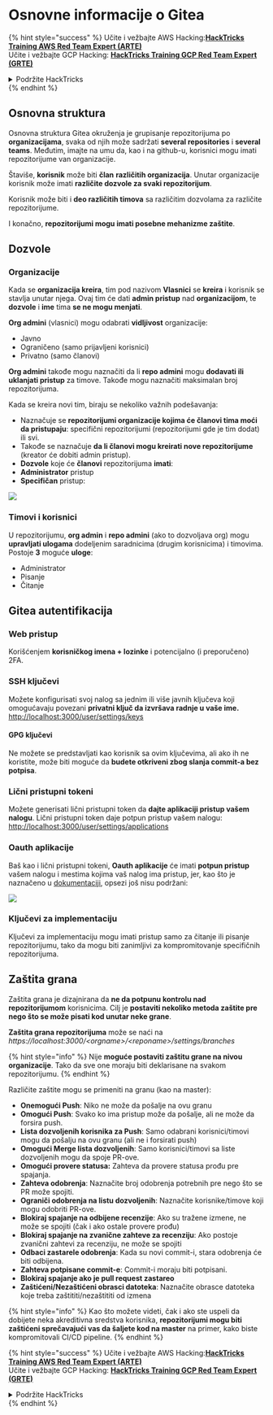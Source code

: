 # Osnovne informacije o Gitea

{% hint style="success" %}
Učite i vežbajte AWS Hacking:<img src="../../.gitbook/assets/image (1) (1) (1).png" alt="" data-size="line">[**HackTricks Training AWS Red Team Expert (ARTE)**](https://training.hacktricks.xyz/courses/arte)<img src="../../.gitbook/assets/image (1) (1) (1).png" alt="" data-size="line">\
Učite i vežbajte GCP Hacking: <img src="../../.gitbook/assets/image (2).png" alt="" data-size="line">[**HackTricks Training GCP Red Team Expert (GRTE)**<img src="../../.gitbook/assets/image (2).png" alt="" data-size="line">](https://training.hacktricks.xyz/courses/grte)

<details>

<summary>Podržite HackTricks</summary>

* Proverite [**planove pretplate**](https://github.com/sponsors/carlospolop)!
* **Pridružite se** 💬 [**Discord grupi**](https://discord.gg/hRep4RUj7f) ili [**telegram grupi**](https://t.me/peass) ili **pratite** nas na **Twitteru** 🐦 [**@hacktricks\_live**](https://twitter.com/hacktricks_live)**.**
* **Podelite hakerske trikove slanjem PR-ova na** [**HackTricks**](https://github.com/carlospolop/hacktricks) i [**HackTricks Cloud**](https://github.com/carlospolop/hacktricks-cloud) github repozitorijume.

</details>
{% endhint %}

## Osnovna struktura

Osnovna struktura Gitea okruženja je grupisanje repozitorijuma po **organizacijama**, svaka od njih može sadržati **several repositories** i **several teams**. Međutim, imajte na umu da, kao i na github-u, korisnici mogu imati repozitorijume van organizacije.

Štaviše, **korisnik** može biti **član** **različitih organizacija**. Unutar organizacije korisnik može imati **različite dozvole za svaki repozitorijum**.

Korisnik može biti i **deo različitih timova** sa različitim dozvolama za različite repozitorijume.

I konačno, **repozitorijumi mogu imati posebne mehanizme zaštite**.

## Dozvole

### Organizacije

Kada se **organizacija kreira**, tim pod nazivom **Vlasnici** se **kreira** i korisnik se stavlja unutar njega. Ovaj tim će dati **admin pristup** nad **organizacijom**, te **dozvole** i **ime** tima **se ne mogu menjati**.

**Org admini** (vlasnici) mogu odabrati **vidljivost** organizacije:

* Javno
* Ograničeno (samo prijavljeni korisnici)
* Privatno (samo članovi)

**Org admini** takođe mogu naznačiti da li **repo admini** mogu **dodavati ili uklanjati pristup** za timove. Takođe mogu naznačiti maksimalan broj repozitorijuma.

Kada se kreira novi tim, biraju se nekoliko važnih podešavanja:

* Naznačuje se **repozitorijumi organizacije kojima će članovi tima moći da pristupaju**: specifični repozitorijumi (repozitorijumi gde je tim dodat) ili svi.
* Takođe se naznačuje **da li članovi mogu kreirati nove repozitorijume** (kreator će dobiti admin pristup).
* **Dozvole** koje će **članovi** repozitorijuma **imati**:
* **Administrator** pristup
* **Specifičan** pristup:

![](<../../.gitbook/assets/image (118).png>)

### Timovi i korisnici

U repozitorijumu, **org admin** i **repo admini** (ako to dozvoljava org) mogu **upravljati ulogama** dodeljenim saradnicima (drugim korisnicima) i timovima. Postoje **3** moguće **uloge**:

* Administrator
* Pisanje
* Čitanje

## Gitea autentifikacija

### Web pristup

Korišćenjem **korisničkog imena + lozinke** i potencijalno (i preporučeno) 2FA.

### **SSH ključevi**

Možete konfigurisati svoj nalog sa jednim ili više javnih ključeva koji omogućavaju povezani **privatni ključ da izvršava radnje u vaše ime.** [http://localhost:3000/user/settings/keys](http://localhost:3000/user/settings/keys)

#### **GPG ključevi**

Ne možete se predstavljati kao korisnik sa ovim ključevima, ali ako ih ne koristite, može biti moguće da **budete otkriveni zbog slanja commit-a bez potpisa**.

### **Lični pristupni tokeni**

Možete generisati lični pristupni token da **dajte aplikaciji pristup vašem nalogu**. Lični pristupni token daje potpun pristup vašem nalogu: [http://localhost:3000/user/settings/applications](http://localhost:3000/user/settings/applications)

### Oauth aplikacije

Baš kao i lični pristupni tokeni, **Oauth aplikacije** će imati **potpun pristup** vašem nalogu i mestima kojima vaš nalog ima pristup, jer, kao što je naznačeno u [dokumentaciji](https://docs.gitea.io/en-us/oauth2-provider/#scopes), opsezi još nisu podržani:

![](<../../.gitbook/assets/image (194).png>)

### Ključevi za implementaciju

Ključevi za implementaciju mogu imati pristup samo za čitanje ili pisanje repozitorijumu, tako da mogu biti zanimljivi za kompromitovanje specifičnih repozitorijuma.

## Zaštita grana

Zaštita grana je dizajnirana da **ne da potpunu kontrolu nad repozitorijumom** korisnicima. Cilj je **postaviti nekoliko metoda zaštite pre nego što se može pisati kod unutar neke grane**.

**Zaštita grana repozitorijuma** može se naći na _https://localhost:3000/\<orgname>/\<reponame>/settings/branches_

{% hint style="info" %}
Nije **moguće postaviti zaštitu grane na nivou organizacije**. Tako da sve one moraju biti deklarisane na svakom repozitorijumu.
{% endhint %}

Različite zaštite mogu se primeniti na granu (kao na master):

* **Onemogući Push**: Niko ne može da pošalje na ovu granu
* **Omogući Push**: Svako ko ima pristup može da pošalje, ali ne može da forsira push.
* **Lista dozvoljenih korisnika za Push**: Samo odabrani korisnici/timovi mogu da pošalju na ovu granu (ali ne i forsirati push)
* **Omogući Merge lista dozvoljenih**: Samo korisnici/timovi sa liste dozvoljenih mogu da spoje PR-ove.
* **Omogući provere statusa:** Zahteva da provere statusa prođu pre spajanja.
* **Zahteva odobrenja**: Naznačite broj odobrenja potrebnih pre nego što se PR može spojiti.
* **Ograniči odobrenja na listu dozvoljenih**: Naznačite korisnike/timove koji mogu odobriti PR-ove.
* **Blokiraj spajanje na odbijene recenzije**: Ako su tražene izmene, ne može se spojiti (čak i ako ostale provere prođu)
* **Blokiraj spajanje na zvanične zahteve za recenziju**: Ako postoje zvanični zahtevi za recenziju, ne može se spojiti
* **Odbaci zastarele odobrenja**: Kada su novi commit-i, stara odobrenja će biti odbijena.
* **Zahteva potpisane commit-e**: Commit-i moraju biti potpisani.
* **Blokiraj spajanje ako je pull request zastareo**
* **Zaštićeni/Nezaštićeni obrasci datoteka**: Naznačite obrasce datoteka koje treba zaštititi/nezaštititi od izmena

{% hint style="info" %}
Kao što možete videti, čak i ako ste uspeli da dobijete neka akreditivna sredstva korisnika, **repozitorijumi mogu biti zaštićeni sprečavajući vas da šaljete kod na master** na primer, kako biste kompromitovali CI/CD pipeline.
{% endhint %}

{% hint style="success" %}
Učite i vežbajte AWS Hacking:<img src="../../.gitbook/assets/image (1) (1) (1).png" alt="" data-size="line">[**HackTricks Training AWS Red Team Expert (ARTE)**](https://training.hacktricks.xyz/courses/arte)<img src="../../.gitbook/assets/image (1) (1) (1).png" alt="" data-size="line">\
Učite i vežbajte GCP Hacking: <img src="../../.gitbook/assets/image (2).png" alt="" data-size="line">[**HackTricks Training GCP Red Team Expert (GRTE)**<img src="../../.gitbook/assets/image (2).png" alt="" data-size="line">](https://training.hacktricks.xyz/courses/grte)

<details>

<summary>Podržite HackTricks</summary>

* Proverite [**planove pretplate**](https://github.com/sponsors/carlospolop)!
* **Pridružite se** 💬 [**Discord grupi**](https://discord.gg/hRep4RUj7f) ili [**telegram grupi**](https://t.me/peass) ili **pratite** nas na **Twitteru** 🐦 [**@hacktricks\_live**](https://twitter.com/hacktricks_live)**.**
* **Podelite hakerske trikove slanjem PR-ova na** [**HackTricks**](https://github.com/carlospolop/hacktricks) i [**HackTricks Cloud**](https://github.com/carlospolop/hacktricks-cloud) github repozitorijume.

</details>
{% endhint %}
